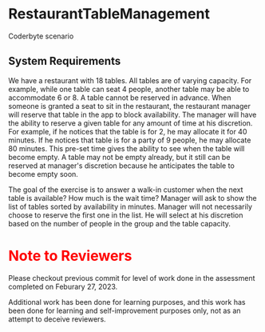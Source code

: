 # RestaurantTableManagement
Coderbyte scenario


## System Requirements
We have a restaurant with 18 tables. All tables are of varying capacity. For example, while one table can seat 4 people, another table may be able to accommodate 6 or 8. 
A table cannot be reserved in advance. When someone is granted a seat to sit in the restaurant, the restaurant manager will reserve that table in the app to block availability. 
The manager will have the ability to reserve a given table for any amount of time at his discretion. 
For example, if he notices that the table is for 2, he may allocate it for 40 minutes. If he notices that table is for a party of 9 people, he may allocate 80 minutes. This pre-set time gives the ability to see when the table will become empty. 
A table may not be empty already, but it still can be reserved at manager's discretion because he anticipates the table to become empty soon. 


The goal of the exercise is to answer a walk-in customer when the next table is available? How much is the wait time? Manager will ask to show the list of tables sorted by availability in minutes. Manager will not necessarily choose to reserve the first one in the list. He will select at his discretion based on the number of people in the group and the table capacity. 

# <span style="color:red"> Note to Reviewers</span>
Please checkout previous commit for level of work done in the assessment completed on Feburary 27, 2023.

Additional work has been done for learning purposes, and this work has been done for learning and self-improvement purposes only, not as an attempt to deceive reviewers.
